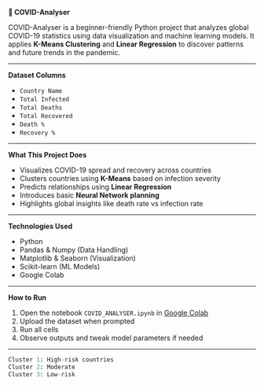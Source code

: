 **🦠 COVID-Analyser**

COVID-Analyser is a beginner-friendly Python project that analyzes global COVID-19 statistics using data visualization and machine learning models. It applies **K-Means Clustering** and **Linear Regression** to discover patterns and future trends in the pandemic.

---

**Dataset Columns**

- `Country Name`
- `Total Infected`
- `Total Deaths`
- `Total Recovered`
- `Death %`
- `Recovery %`

---

**What This Project Does**

- Visualizes COVID-19 spread and recovery across countries
- Clusters countries using **K-Means** based on infection severity
- Predicts relationships using **Linear Regression**
- Introduces basic **Neural Network planning**
- Highlights global insights like death rate vs infection rate

---

**Technologies Used**

- Python 
- Pandas & Numpy (Data Handling)
- Matplotlib & Seaborn (Visualization)
- Scikit-learn (ML Models)
- Google Colab

---

**How to Run**

1. Open the notebook `COVID_ANALYSER.ipynb` in [Google Colab](https://colab.research.google.com/)
2. Upload the dataset when prompted
3. Run all cells
4. Observe outputs and tweak model parameters if needed

---

```python
Cluster 1: High-risk countries
Cluster 2: Moderate
Cluster 3: Low-risk
